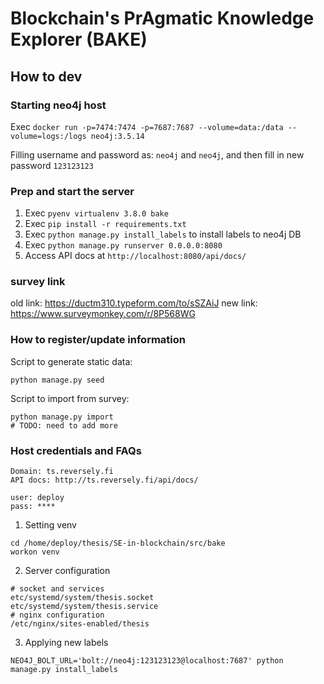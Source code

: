 # Blockchain's PrAgmatic  Knowledge Explorer  (BAKE)

## How to dev

### Starting neo4j host

Exec `docker run -p=7474:7474 -p=7687:7687 --volume=data:/data --volume=logs:/logs neo4j:3.5.14`

Filling username and password as: `neo4j` and `neo4j`, and then fill in new password `123123123`

### Prep and start the server

1. Exec `pyenv virtualenv 3.8.0 bake`
2. Exec `pip install -r requirements.txt`
3. Exec `python manage.py install_labels` to install labels to neo4j DB
4. Exec `python manage.py runserver 0.0.0.0:8080`
5. Access API docs at `http://localhost:8080/api/docs/`

### survey link

old link: https://ductm310.typeform.com/to/sSZAiJ
new link: https://www.surveymonkey.com/r/8P568WG

### How to register/update information

Script to generate static data:

```
python manage.py seed
```

Script to import from survey:
```
python manage.py import 
# TODO: need to add more
```


### Host credentials and FAQs

```
Domain: ts.reversely.fi
API docs: http://ts.reversely.fi/api/docs/

user: deploy
pass: ****
```

1. Setting venv

```
cd /home/deploy/thesis/SE-in-blockchain/src/bake
workon venv

```

2. Server configuration

```
# socket and services
etc/systemd/system/thesis.socket
etc/systemd/system/thesis.service
# nginx configuration
/etc/nginx/sites-enabled/thesis

```

3. Applying new labels

`NEO4J_BOLT_URL='bolt://neo4j:123123123@localhost:7687' python manage.py install_labels`
